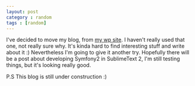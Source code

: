 ```yaml
---
layout: post
category : random
tags : [random]
---
```


I've decided to move my blog, from [my wp site](nezuvian.wordpress.com). I haven't really used that one, not really sure why. It's kinda hard to find interesting stuff and write about it :) Nevertheless I'm going to give it another try. Hopefully there will be a post about developing Symfony2 in SublimeText 2, I'm still testing things, but it's looking really good. 

P.S This blog is still under construction :)